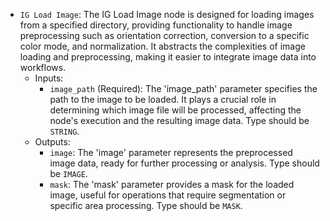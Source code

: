- `IG Load Image`: The IG Load Image node is designed for loading images from a specified directory, providing functionality to handle image preprocessing such as orientation correction, conversion to a specific color mode, and normalization. It abstracts the complexities of image loading and preprocessing, making it easier to integrate image data into workflows.
    - Inputs:
        - `image_path` (Required): The 'image_path' parameter specifies the path to the image to be loaded. It plays a crucial role in determining which image file will be processed, affecting the node's execution and the resulting image data. Type should be `STRING`.
    - Outputs:
        - `image`: The 'image' parameter represents the preprocessed image data, ready for further processing or analysis. Type should be `IMAGE`.
        - `mask`: The 'mask' parameter provides a mask for the loaded image, useful for operations that require segmentation or specific area processing. Type should be `MASK`.
